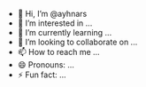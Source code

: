 - 👋 Hi, I’m @ayhnars
- 👀 I’m interested in ...
- 🌱 I’m currently learning ...
- 💞️ I’m looking to collaborate on ...
- 📫 How to reach me ...
- 😄 Pronouns: ...
- ⚡ Fun fact: ...

<!---
ayhnars/ayhnars is a ✨ special ✨ repository because its `README.md` (this file) appears on your GitHub profile.
You can click the Preview link to take a look at your changes.
--->
